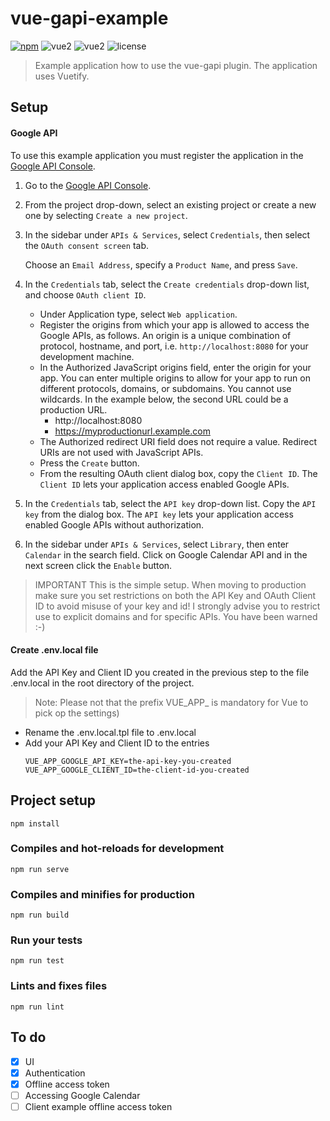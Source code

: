 
  
# vue-gapi-example    
 [![npm](https://img.shields.io/npm/v/vue-gapi.svg)](https://www.npmjs.com/package/vue-gapi) ![vue2](https://img.shields.io/badge/vue-2.5.x-brightgreen.svg) ![vue2](https://img.shields.io/badge/vuetify-1.3.x-brightgreen.svg) ![license](https://img.shields.io/badge/license-MIT-brightgreen.svg)  

> Example application how to use the vue-gapi plugin. The application uses Vuetify.      
 ## Setup        
 #### Google API        
 To use this example application you must register the application in the [Google API Console](https://console.developers.google.com/).         
        
1. Go to the [Google API Console](https://console.developers.google.com/).        
2. From the project drop-down, select an existing project or create a new one by selecting `Create a new project`.        
3. In the sidebar under `APIs & Services`, select `Credentials`, then select the `OAuth consent screen` tab.      
      
    Choose an `Email Address`, specify a `Product Name`, and press `Save`.        
          
4. In the `Credentials` tab, select the `Create credentials` drop-down list, and choose `OAuth client ID`.      
      
   - Under Application type, select `Web application`.         
   - Register the origins from which your app is allowed to access the Google APIs, as follows. An origin is a unique combination of protocol, hostname, and port, i.e. `http://localhost:8080` for your development machine.      
   - In the Authorized JavaScript origins field, enter the origin for your app. You can enter multiple origins to allow for your app to run on different protocols, domains, or subdomains. You cannot use wildcards. In the example below, the second URL could be a production URL.        
     - http://localhost:8080        
     - https://myproductionurl.example.com        
   - The Authorized redirect URI field does not require a value. Redirect URIs are not used with JavaScript APIs.        
   - Press the `Create` button.        
   - From the resulting OAuth client dialog box, copy the `Client ID`. The `Client ID` lets your application access enabled Google APIs.      
      
5. In the `Credentials` tab, select the `API key` drop-down list. Copy the `API key` from the dialog box. The `API key` lets your application access enabled Google APIs without authorization.      
6. In the sidebar under `APIs & Services`, select `Library`, then enter `Calendar` in the search field. Click on Google Calendar API and in the next screen click the `Enable` button.      

> IMPORTANT
> This is the simple setup. When moving to production make sure you set restrictions on both the API Key and OAuth Client ID to avoid misuse of your key and id! I strongly advise you to restrict use to explicit domains and for specific APIs. You have been warned :-)
  
#### Create .env.local file        
 Add the API Key and Client ID you created in the previous step to the file .env.local in the root directory of the project.

> Note: Please not that the prefix VUE_APP_ is mandatory for Vue to pick op the settings)        
 
- Rename the .env.local.tpl file to .env.local  
- Add your API Key and Client ID to the entries
    ```
  VUE_APP_GOOGLE_API_KEY=the-api-key-you-created
  VUE_APP_GOOGLE_CLIENT_ID=the-client-id-you-created
  ```
 ## Project setup        
 ``` npm install ```        
 ### Compiles and hot-reloads for development        
 ``` npm run serve ```        
 ### Compiles and minifies for production        
 ``` npm run build ```        
 ### Run your tests        
 ``` npm run test ```        
 ### Lints and fixes files        
 ``` npm run lint ```      
 ## To do    
- [x] UI    
- [x] Authentication    
- [x] Offline access token    
- [ ] Accessing Google Calendar
- [ ] Client example offline access token
